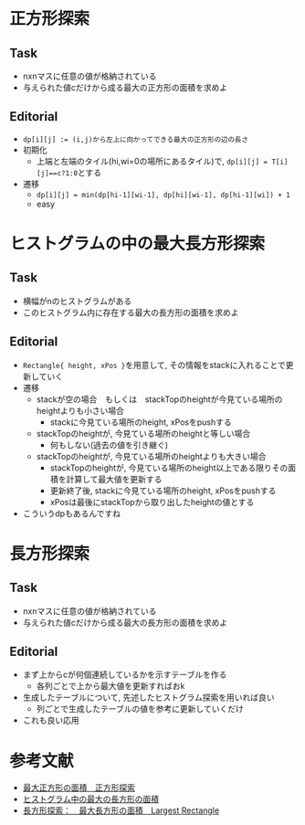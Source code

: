 # 正方形探索
## Task
 - nxnマスに任意の値が格納されている
 - 与えられた値cだけから成る最大の正方形の面積を求めよ
 
## Editorial
 - `dp[i][j] := (i,j)から左上に向かってできる最大の正方形の辺の長さ`
 - 初期化
   - 上端と左端のタイル(hi,wi=0の場所にあるタイル)で, `dp[i][j] = T[i][j]==c?1:0`とする
 - 遷移
   - `dp[i][j] = min(dp[hi-1][wi-1], dp[hi][wi-1], dp[hi-1][wi]) + 1`
   - easy
   
# ヒストグラムの中の最大長方形探索
## Task
 - 横幅がnのヒストグラムがある
 - このヒストグラム内に存在する最大の長方形の面積を求めよ

## Editorial
 - `Rectangle{ height, xPos }`を用意して, その情報をstackに入れることで更新していく
 - 遷移
   - stackが空の場合　もしくは　stackTopのheightが今見ている場所のheightよりも小さい場合
     - stackに今見ている場所のheight, xPosをpushする
   - stackTopのheightが, 今見ている場所のheightと等しい場合
     - 何もしない(過去の値を引き継ぐ)
   - stackTopのheightが, 今見ている場所のheightよりも大きい場合
     - stackTopのheightが, 今見ている場所のheight以上である限りその面積を計算して最大値を更新する
     - 更新終了後, stackに今見ている場所のheight, xPosをpushする
     - xPosは最後にstackTopから取り出したheightの値とする
 - こういうdpもあるんですね

# 長方形探索
## Task
 - nxnマスに任意の値が格納されている
 - 与えられた値cだけから成る最大の長方形の面積を求めよ
 
## Editorial
 - まず上からcが何個連続しているかを示すテーブルを作る
   - 各列ごとで上から最大値を更新すればおk
 - 生成したテーブルについて, 先述したヒストグラム探索を用いれば良い
   - 列ごとで生成したテーブルの値を参考に更新していくだけ
 - これも良い応用

# 参考文献
 - [最大正方形の面積　正方形探索](http://algorithms.blog55.fc2.com/blog-entry-131.html)
 - [ヒストグラム中の最大の長方形の面積](http://algorithms.blog55.fc2.com/blog-entry-132.html)
 - [長方形探索：　最大長方形の面積　Largest Rectangle](http://algorithms.blog55.fc2.com/blog-entry-133.html)
